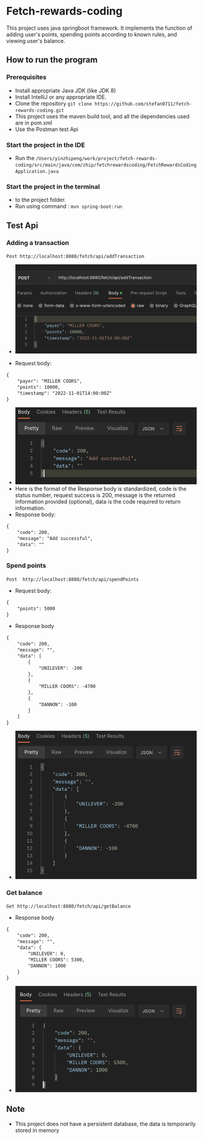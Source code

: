# Fetch-rewards-coding

This project uses java springboot framework. It implements the function of adding user's points, spending points according to known rules, and viewing user's balance.

## How to run the program

### Prerequisites
* Install appropriate Java JDK (like JDK 8)
* Install IntelliJ or any appropriate IDE.
* Clone the repository `git clone https://github.com/stefan0711/fetch-rewards-coding.git`
* This project uses the maven build tool, and all the dependencies used are in pom.xml
* Use the Postman test Api

### Start the project in the IDE
* Run the `/Users/yinzhipeng/work/project/fetch-rewards-coding/src/main/java/com/zhip/fetchrewardscoding/FetchRewardsCodingApplication.java`

### Start the project in the terminal
*  to the project folder.
* Run using command : `mvn spring-boot:run`

## Test Api
### Adding a transaction 
`Post http://localhost:8880/fetch/api/addTransaction`
* ![avatar](/markdownPic/add.png) 

* Request body: 
```
{
    "payer": "MILLER COORS",
    "points": 10000,
    "timestamp": "2022-11-01T14:00:00Z"
}
```

* ![avatar](/markdownPic/addreq.png)
* Here is the format of the Response body is standardized, code is the status number, request success is 200, message is the returned information provided (optional), data is the code required to return information.
* Response body:
```
{
    "code": 200,
    "message": "Add successful",
    "data": ""
}
```
### Spend points  
`Post  http://localhost:8880/fetch/api/spendPoints`
* Request body:
```
{
    "points": 5000
}
```
* Response body
```
{
    "code": 200,
    "message": "",
    "data": [
        {
            "UNILEVER": -200
        },
        {
            "MILLER COORS": -4700
        },
        {
            "DANNON": -100
        }
    ]
}
```
* ![avatar](/markdownPic/spend.png)

### Get balance
`Get http://localhost:8880/fetch/api/getBalance`

* Response body
```
{
    "code": 200,
    "message": "",
    "data": {
        "UNILEVER": 0,
        "MILLER COORS": 5300,
        "DANNON": 1000
    }
}
```
* ![avatar](/markdownPic/balance.png)

## Note
* This project does not have a persistent database, the data is temporarily stored in memory



